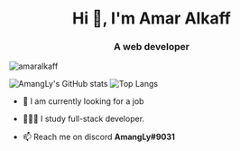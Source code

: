 <h1 align="center">Hi 👋, I'm Amar Alkaff</h1>
<h3 align="center">A web developer</h3>

<p align="left"> <img src="https://komarev.com/ghpvc/?username=amaralkaff&label=Profile%20views&color=0e75b6&style=flat" alt="amaralkaff" /> </p>

![AmangLy's GitHub stats](https://github-readme-stats.vercel.app/api?username=amaralkaff&include_all_commits=true_icons=true&theme=transparent) ![Top Langs](https://github-readme-stats.vercel.app/api/top-langs/?username=amaralkaff\&layout=compact&theme=transparent)

- 🔭 I am currently looking for a job  

- 👨🏻‍💻 I study full-stack developer.

- 📫 Reach me on discord **AmangLy#9031**
